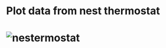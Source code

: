 <h1>Plot data from nest thermostat<h1>

![nestermostat](https://user-images.githubusercontent.com/7929155/198414261-e784b153-ca7e-46d0-a026-f7f79c2412b8.png)
